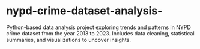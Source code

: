 # nypd-crime-dataset-analysis-
Python-based data analysis project exploring trends and patterns in NYPD crime dataset from the year 2013 to 2023. Includes data cleaning, statistical summaries, and visualizations to uncover insights.
